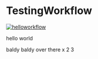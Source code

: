 # TestingWorkflow

[![helloworkflow](https://github.com/ayyoub0400/TestingWorkflow/actions/workflows/ci.yaml/badge.svg)](https://github.com/ayyoub0400/TestingWorkflow/actions/workflows/ci.yaml)

hello world 

baldy baldy over there x 2  3 